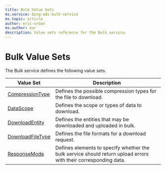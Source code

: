 ```yaml
---
title: Bulk Value Sets
ms.service: bing-ads-bulk-service
ms.topic: article
author: eric-urban
ms.author: eur
description: Value sets reference for the Bulk service.
---
```

# Bulk Value Sets
The Bulk service defines the following value sets.

|Value Set|Description|
|---|---|
|[CompressionType](compressiontype.md)|Defines the possible compression types for the file to download.|
|[DataScope](datascope.md)|Defines the scope or types of data to download.|
|[DownloadEntity](downloadentity.md)|Defines the entities that may be downloaded and uploaded in bulk.|
|[DownloadFileType](downloadfiletype.md)|Defines the file formats for a download request.|
|[ResponseMode](responsemode.md)|Defines elements to specify whether the bulk service should return upload errors with their corresponding data.|
